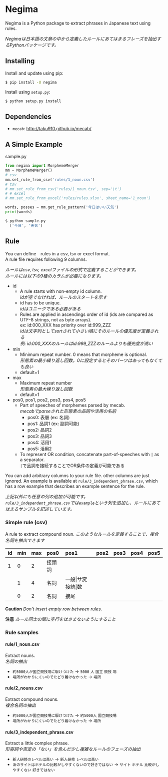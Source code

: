 # Negima

Negima is a Python package to extract phrases in Japanese text using rules.

*Negimaは日本語の文章の中から定義したルールにあてはまるフレーズを抽出するPythonパッケージです。*


## Installing

Install and update using pip:

```bash
$ pip install -U negima
```

Install using `setup.py`:

```bash
$ python setup.py install
```


## Dependencies

- `mecab`: http://taku910.github.io/mecab/


## A Simple Example

sample.py

```python
from negima import MorphemeMerger
mm = MorphemeMerger()
# csv
mm.set_rule_from_csv('rules/1_noun.csv')
# tsv
# mm.set_rule_from_csv('rules/1_noun.tsv', sep='\t')
# # excel
# mm.set_rule_from_excel('rules/rules.xlsx', sheet_name='1_noun')

words, posses = mm.get_rule_pattern('今日はいい天気')
print(words)
```

```bash
$ python sample.py
  ['今日', '天気']
```

## Rule

You can define　rules in a csv, tsv or excel format.  
A rule file requires following 9 columns.

*ルールはcsv, tsv, excelファイルの形式で定義することができます。  
ルールには以下の9種のカラムが必要になります。*  


- id
    - A rule starts with non-empty id column.  
        *idが空でなければ、ルールのスタートを示す*
    - id has to be unique.  
        *idはユニークである必要がある*
    - Rules are applied in ascendings order of id (ids are compared as UTF-8 strings, not as byte arrays).  
      ex: id:000_XXX has priority over id:999_ZZZ  
        *idは文字列としてsortされて小さい順にそのルールの優先度が定義される    
        例: id:000_XXXのルールはid:999_ZZZのルールよりも優先度が高い*
- min
    - Minimum repeat number. 0 means that morpheme is optional.  
        *形態素の最小繰り返し回数。0に設定するとそのパーツはあってもなくても良い*
    - default=1
- max
    - Maximum repeat number  
        *形態素の最大繰り返し回数*
    - default=1
- pos0, pos1, pos2, pos3, pos4, pos5
    - Part of speeches of morphemes parsed by mecab.  
        *mecabでparseされた形態素の品詞や活用の名前*
        - pos0: 表層  (ex: 名詞)
        - pos1: 品詞1 (ex: 副詞可能)
        - pos2: 品詞2
        - pos3: 品詞3
        - pos4: 活用1
        - pos5: 活用2
    - To represent OR condition, concatenate part-of-speeches with `|` as a separator.  
        `|`で品詞を接続することでOR条件の定義が可能である


You can add arbitrary columns to your rule file. other columns are just ignored.
An example is available at `rule/3_independent_phrase.csv`, which has a row example that describes an example sentence for the rule.

*上記以外にも任意の列の追加が可能です。  
`rule/3_independent_phrase.csv`では`example`という列を追加し、ルールにあてはまるサンプルを記述しています。*



### Simple rule (csv)

A rule to extract compound noun.
*このようなルールを定義することで、複合名詞を抽出できます*

|id|min|max|pos0|pos1|pos2|pos3|pos4|pos5|
|:---|:---|:---|:---|:---|:---|:---|:---|:---|
|1|0|2|接頭詞|||||
| |1|4|名詞|一般&#124;サ変接続&#124;数||||
| |0|2|名詞|接尾||||


**Caution**
*Don't insert empty row between rules.*


**注意**
*ルール同士の間に空行をはさまないようにすること*

### Rule samples

#### rule/1_noun.csv
Extract nouns.  
*名詞の抽出*  

- `約5000人が国立競技場に駆けつけた` -> `5000` `人` `国立` `競技` `場`
- `場所がわかりにくいのでたどり着けなかった` -> `場所`

#### rule/2_nouns.csv
Extract compound nouns.  
*複合名詞の抽出* 

- `約5000人が国立競技場に駆けつけた` -> `約5000人` `国立競技場` 
- `場所がわかりにくいのでたどり着けなかった` -> `場所`


#### rule/3_independent_phrase.csv
Extract a little complex phrase.   
*形容詞や否定の「ない」を含んだ少し複雑なルールのフェーズの抽出*  

- `新人研修のレベルは高い` -> `新人研修` `レベルは高い`
- `あのサイトはホテルの比較がしやすくないので好きではない` -> `サイト` `ホテル` `比較がしやすくない` `好きではない`



